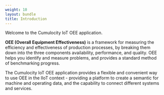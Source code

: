 ```yaml
---
weight: 10
layout: bundle
title: Introduction
---
```


Welcome to the Cumulocity IoT OEE application.

**OEE (Overall Equipment Effectiveness)** is a framework for measuring the efficiency and effectiveness of production processes, by breaking them down into the three components availability, performance, and quality. OEE helps you identify and measure problems, and provides a standard method of benchmarking progress.

The Cumulocity IoT OEE application provides a flexible and convenient way to use OEE in the IIoT context - providing a platform to create a semantic for machine and operating data, and the capability to connect different systems and services.
